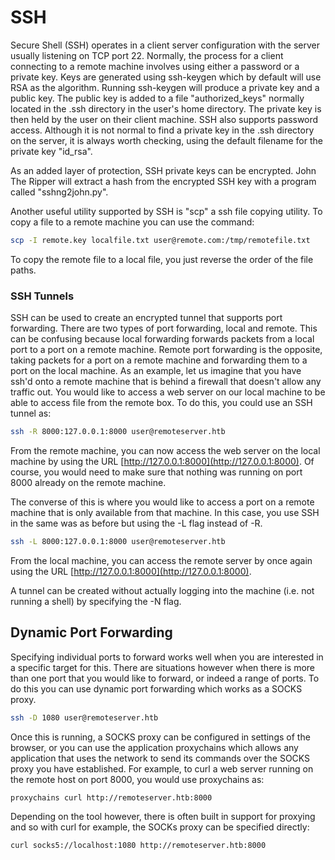 # SSH

Secure Shell \(SSH\) operates in a client server configuration with the server usually listening on TCP port 22. Normally, the process for a client connecting to a remote machine involves using either a password or a private key. Keys are generated using ssh-keygen which by default will use RSA as the algorithm. Running ssh-keygen will produce a private key and a public key. The public key is added to a file "authorized\_keys" normally located in the .ssh directory in the user's home directory. The private key is then held by the user on their client machine. SSH also supports password access. Although it is not normal to find a private key in the .ssh directory on the server, it is always worth checking, using the default filename for the private key "id\_rsa".

As an added layer of protection, SSH private keys can be encrypted. John The Ripper will extract a hash from the encrypted SSH key with a program called "sshng2john.py".

Another useful utility supported by SSH is "scp" a ssh file copying utility. To copy a file to a remote machine you can use the command:

```bash
scp -I remote.key localfile.txt user@remote.com:/tmp/remotefile.txt
```

To copy the remote file to a local file, you just reverse the order of the file paths.

### SSH Tunnels

SSH can be used to create an encrypted tunnel that supports port forwarding. There are two types of port forwarding, local and remote. This can be confusing because local forwarding forwards packets from a local port to a port on a remote machine. Remote port forwarding is the opposite, taking packets for a port on a remote machine and forwarding them to a port on the local machine. As an example, let us imagine that you have ssh'd onto a remote machine that is behind a firewall that doesn't allow any traffic out. You would like to access a web server on our local machine to be able to access file from the remote box. To do this, you could use an SSH tunnel as:

```bash
ssh -R 8000:127.0.0.1:8000 user@remoteserver.htb
```

From the remote machine, you can now access the web server on the local machine by using the URL [http://127.0.0.1:8000](http://127.0.0.1:8000). Of course, you would need to make sure that nothing was running on port 8000 already on the remote machine.

The converse of this is where you would like to access a port on a remote machine that is only available from that machine. In this case, you use SSH in the same was as before but using the -L flag instead of -R.

```bash
ssh -L 8000:127.0.0.1:8000 user@remoteserver.htb
```

From the local machine, you can access the remote server by once again using the URL [http://127.0.0.1:8000](http://127.0.0.1:8000).

A tunnel can be created without actually logging into the machine \(i.e. not running a shell\) by specifying the -N flag.

## Dynamic Port Forwarding

Specifying individual ports to forward works well when you are interested in a specific target for this. There are situations however when there is more than one port that you would like to forward, or indeed a range of ports. To do this you can use dynamic port forwarding which works as a SOCKS proxy.

```bash
ssh -D 1080 user@remoteserver.htb
```

Once this is running, a SOCKS proxy can be configured in settings of the browser, or you can use the application proxychains which allows any application that uses the network to send its commands over the SOCKS proxy you have established. For example, to curl a web server running on the remote host on port 8000, you would use proxychains as:

```bash
proxychains curl http://remoteserver.htb:8000
```

Depending on the tool however, there is often built in support for proxying and so with curl for example, the SOCKs proxy can be specified directly:

```bash
curl socks5://localhost:1080 http://remoteserver.htb:8000
```

